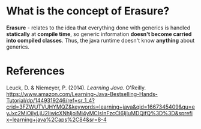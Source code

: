 # What is the concept of Erasure? 

**Erasure** - relates to the idea that everything done with generics is handled **statically** at **compile time**, so generic information **doesn't become carried into compiled classes**. Thus, the java runtime doesn't know **anything** about generics. 
              
         


# References 
Leuck, D. & Niemeyer, P. (2014). *Learning Java*. O'Reilly. <https://www.amazon.com/Learning-Java-Bestselling-Hands-Tutorial/dp/1449319246/ref=sr_1_4?crid=3FZWUTVUHYMQZ&keywords=learning+java&qid=1667345409&qu=eyJxc2MiOiIyLjU2IiwicXNhIjoiMi4yMCIsInFzcCI6IjIuMDQifQ%3D%3D&sprefix=learning+java%2Caps%2C84&sr=8-4>
